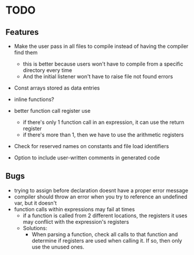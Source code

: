 # TODO

## Features
- Make the user pass in all files to compile instead of having the compiler find them
  - this is better because users won't have to compile from a specific directory every time
  - And the initial listener won't have to raise file not found errors
- Const arrays stored as data entries
- inline functions?
- better function call register use
  - if there's only 1 function call in an expression, it can use the return register
  - if there's more than 1, then we have to use the arithmetic registers
- Check for reserved names on constants and file load identifiers

- Option to include user-written comments in generated code


## Bugs
- trying to assign before declaration doesnt have a proper error message
- compiler should throw an error when you try to reference an undefined var, but it doesn't
- function calls within expressions may fail at times
  - if a function is called from 2 different locations, the registers it uses may conflict with the expression's registers
  - Solutions:
    - When parsing a function, check all calls to that function and determine if registers are used when calling it. If so, then only use the unused ones.
